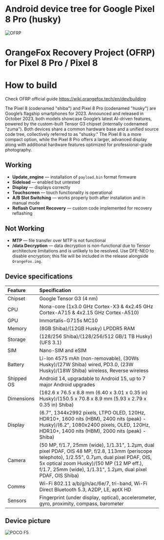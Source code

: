 # Android device tree for Google Pixel 8 Pro (husky)
![OFRP](https://i.ibb.co/4WgF7pR/banner-2.png "OFRP")

OrangeFox Recovery Project (OFRP) for Pixel 8 Pro / Pixel 8
======================================

# How to build
Check OFRP official guide https://wiki.orangefox.tech/en/dev/building

The Pixel 8 (codenamed "shiba") and Pixel 8 Pro (codenamed "husky") are Google’s flagship smartphones for 2023. Announced and released in October 2023, both models showcase Google’s latest AI-driven features, powered by the custom-built Tensor G3 chipset (internally codenamed "zuma"). Both devices share a common hardware base and a unified source code tree, collectively referred to as "shusky." The Pixel 8 is a more compact option, while the Pixel 8 Pro offers a larger, advanced display along with additional hardware features optimized for professional-grade photography.

## Working
- **Update_engine** — installation of `payload.bin` format firmware
- **Sideload** — enabled but untested
- **Display** — displays correctly
- **Touchscreen** — touch functionality is operational
- **A/B Slot Switching** — works properly both after installation and in manual mode
- **Reflash Current Recovery** — custom code implemented for recovery reflashing

## Not Working
- **MTP** — file transfer over MTP is not functional
- **/data Decryption** — data decryption is non-functional due to Tensor architecture limitations and is unlikely to be resolved. Use DFE-NEO to disable encryption; this file will be included in the release alongside `OrangeFox.img`.


## Device specifications

| Feature     | Specification
| :-----------|:-------------
| Chipset     | Google Tensor G3 (4 nm)
| CPU         | Nona-core (1x3.0 GHz Cortex-X3 & 4x2.45 GHz Cortex-A715 & 4x2.15 GHz Cortex-A510)
| GPU         | Immortalis-G715s MC10
| Memory      | (8GB Shiba)/(12GB Husky) LPDDR5 RAM
| Storage     | (128/256 Shiba)/(128/256/512 GB/1 TB Husky) (UFS 3.1)
| SIM         | Nano-SIM and eSIM
| Battery     | Li-Ion 4575 mAh (non-removable), (30Ws Husky)/(27W Shiba) wired, PD3.0, (23W Husky)/(18W Shiba) wireless, Reverse wireless
| Shipped OS  | Android 14, upgradable to Android 15, up to 7 major Android upgrades
| Dimensions  | (162.6 x 76.5 x 8.8 mm (6.40 x 3.01 x 0.35 in) Husky)/(150.5 x 70.8 x 8.9 mm (5.93 x 2.79 x 0.35 in) Shiba)
| Display     | (6.7", 1344x2992 pixels, LTPO OLED, 120Hz, HDR10+, 1600 nits (HBM), 2400 nits (peak) - Husky)/(6.2", 1080x2400 pixels, OLED, 120Hz, HDR10+, 1400 nits (HBM), 2000 nits (peak) - Shiba)
| Camera      | (50 MP, f/1.7, 25mm (wide), 1/1.31", 1.2µm, dual pixel PDAF, OIS 48 MP, f/2.8, 113mm (periscope telephoto), 1/2.55", 0.7µm, dual pixel PDAF, OIS, 5x optical zoom Husky)/(50 MP (12 MP eff.), f/1.7, 25mm (wide), 1/1.31", 1.2µm, dual pixel PDAF, OIS  Shiba)
| Comms       | Wi-Fi 802.11 a/b/g/n/ac/6e/7, tri-band, Wi-Fi Direct Bluetooth	5.3, A2DP, LE, aptX HD
| Sensors     | Fingerprint (under display, optical), accelerometer, gyro, proximity, compass, barometer

## Device picture

![POCO F5](https://static1.anpoimages.com/wordpress/wp-content/uploads/wm/2023/10/google-pixel-8-and-google-pixel-8-pro-back.jpg?q=70&fit=crop&w=1100&h=618&dpr=1)